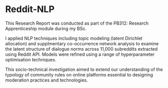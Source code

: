 # Reddit-NLP
This Research Report was conducted as part of the PB312: Research Apprenticeship module during my BSc. 

I applied NLP techniques including topic modeling (latent Dirichlet allocation) and supplmentary co-occurrence network analysis to examine the latent structure of dialogue norms across 11,000 subreddits extracted using Reddit API. Models were refined using a range of hyperparameter optimisation techniques. 

This socio-technical investigation aimed to extend our understanding of the typology of community rules on online platforms essential to designing moderation practices and technologies.
